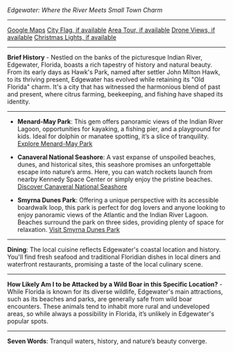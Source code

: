 *Edgewater: Where the River Meets Small Town Charm*

---

[Google Maps](https://www.google.com/maps/place/Edgewater,+FL/data=!3m1!1e3)
[City Flag, if available](https://www.google.com/search?tbm=isch&q=Edgewater+FL+Flag+Picture)
[Area Tour, if available](https://www.youtube.com/results?search_query=Edgewater+FL+4k+tour)
[Drone Views, if available](https://www.youtube.com/results?search_query=Edgewater+FL+4k+drone)
[Christmas Lights, if available](https://www.youtube.com/results?search_query=Edgewater+FL+christmas+lights)

---

**Brief History** - Nestled on the banks of the picturesque Indian River, Edgewater, Florida, boasts a rich tapestry of history and natural beauty. From its early days as Hawk's Park, named after settler John Milton Hawk, to its thriving present, Edgewater has evolved while retaining its "Old Florida" charm. It's a city that has witnessed the harmonious blend of past and present, where citrus farming, beekeeping, and fishing have shaped its identity.

---

- **Menard-May Park**: This gem offers panoramic views of the Indian River Lagoon, opportunities for kayaking, a fishing pier, and a playground for kids. Ideal for dolphin or manatee spotting, it’s a slice of tranquility. [Explore Menard-May Park](https://www.youtube.com/results?search_query=Edgewater+Menard-May+Park)

- **Canaveral National Seashore**: A vast expanse of unspoiled beaches, dunes, and historical sites, this seashore promises an unforgettable escape into nature’s arms. Here, you can watch rockets launch from nearby Kennedy Space Center or simply enjoy the pristine beaches. [Discover Canaveral National Seashore](https://www.youtube.com/results?search_query=Canaveral+National+Seashore)

- **Smyrna Dunes Park**: Offering a unique perspective with its accessible boardwalk loop, this park is perfect for dog lovers and anyone looking to enjoy panoramic views of the Atlantic and the Indian River Lagoon. Beaches surround the park on three sides, providing plenty of space for relaxation. [Visit Smyrna Dunes Park](https://www.youtube.com/results?search_query=Smyrna+Dunes+Park)

---

**Dining**: The local cuisine reflects Edgewater's coastal location and history. You'll find fresh seafood and traditional Floridian dishes in local diners and waterfront restaurants, promising a taste of the local culinary scene.

---

**How Likely Am I to be Attacked by a Wild Boar in this Specific Location?** - While Florida is known for its diverse wildlife, Edgewater's main attractions, such as its beaches and parks, are generally safe from wild boar encounters. These animals tend to inhabit more rural and undeveloped areas, so while always a possibility in Florida, it’s unlikely in Edgewater's popular spots.

---

**Seven Words**: Tranquil waters, history, and nature’s beauty converge.